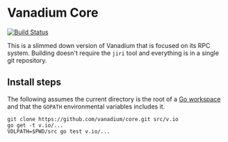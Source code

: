 # Vanadium Core

[![Build Status](https://travis-ci.org/vanadium/core.svg?branch=master)](https://travis-ci.org/vanadium/core)

This is a slimmed down version of Vanadium that is focused on its RPC system.
Building doesn't require the `jiri` tool and everything is in a single git
repository.

## Install steps

The following assumes the current directory is the root of a
[Go workspace](https://golang.org/doc/code.html#Workspaces) and that the
`GOPATH` environmental variables includes it.

```
git clone https://github.com/vanadium/core.git src/v.io
go get -t v.io/...
VDLPATH=$PWD/src go test v.io/...
```